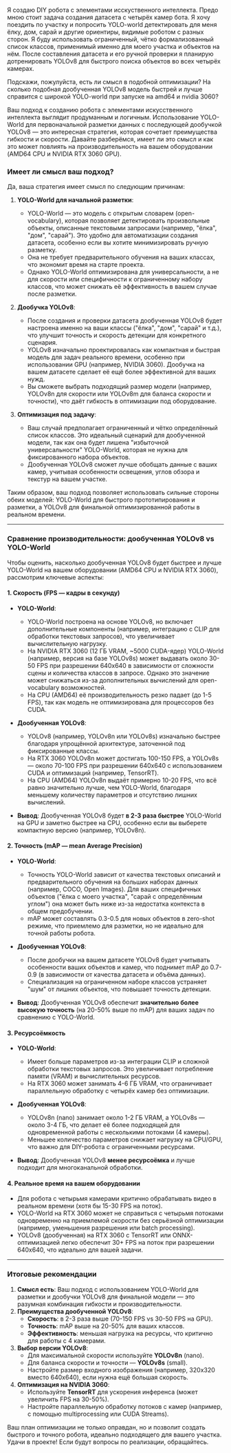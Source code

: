 Я создаю DIY робота с элементами исскуственного интеллекта.
Предо мною стоит задача создания датасета с четырёх камер бота.
Я хочу поездить по участку и попросить YOLO-world детектировать для меня ёлку, дом, сарай и другие ориентиры, видимые роботом с разных сторон.
Я буду использовать ограниченный, чётко формализованный список классов, применимый именно для моего участка и объектов на нём.
После составления датасета и его ручной проверки я планирую дотренировать YOLOv8 для быстрого поиска объектов во всех четырёх камерах.

Подскажи, пожулуйста, есть ли смысл в подобной оптимизации?
На сколько подобная дообученная YOLOv8 модель быстрей и лучше справится с широкой YOLO-world при запуске на amd64 и nvidia 3060?

Ваш подход к созданию робота с элементами искусственного интеллекта выглядит продуманным и логичным. Использование YOLO-World для первоначальной разметки данных с последующей дообучкой YOLOv8 — это интересная стратегия, которая сочетает преимущества гибкости и скорости. Давайте разберёмся, имеет ли это смысл и как это может повлиять на производительность на вашем оборудовании (AMD64 CPU и NVIDIA RTX 3060 GPU).


### Имеет ли смысл ваш подход?

Да, ваша стратегия имеет смысл по следующим причинам:

1. **YOLO-World для начальной разметки**:
   - YOLO-World — это модель с открытым словарем (open-vocabulary), которая позволяет детектировать произвольные объекты, описанные текстовыми запросами (например, "ёлка", "дом", "сарай"). Это удобно для автоматизации создания датасета, особенно если вы хотите минимизировать ручную разметку.
   - Она не требует предварительного обучения на ваших классах, что экономит время на старте проекта.
   - Однако YOLO-World оптимизирована для универсальности, а не для скорости или специфичности к ограниченному набору классов, что может снижать её эффективность в вашем случае после разметки.

2. **Дообучка YOLOv8**:
   - После создания и проверки датасета дообученная YOLOv8 будет настроена именно на ваши классы ("ёлка", "дом", "сарай" и т.д.), что улучшит точность и скорость детекции для конкретного сценария.
   - YOLOv8 изначально проектировалась как компактная и быстрая модель для задач реального времени, особенно при использовании GPU (например, NVIDIA 3060). Дообучка на вашем датасете сделает её ещё более эффективной для ваших нужд.
   - Вы сможете выбрать подходящий размер модели (например, YOLOv8n для скорости или YOLOv8m для баланса скорости и точности), что даёт гибкость в оптимизации под оборудование.

3. **Оптимизация под задачу**:
   - Ваш случай предполагает ограниченный и чётко определённый список классов. Это идеальный сценарий для дообученной модели, так как она будет лишена "избыточной универсальности" YOLO-World, которая не нужна для фиксированного набора объектов.
   - Дообученная YOLOv8 сможет лучше обобщать данные с ваших камер, учитывая особенности освещения, углов обзора и текстур на вашем участке.

Таким образом, ваш подход позволяет использовать сильные стороны обеих моделей: YOLO-World для быстрого прототипирования и разметки, а YOLOv8 для финальной оптимизированной работы в реальном времени.

---

### Сравнение производительности: дообученная YOLOv8 vs YOLO-World

Чтобы оценить, насколько дообученная YOLOv8 будет быстрее и лучше YOLO-World на вашем оборудовании (AMD64 CPU и NVIDIA RTX 3060), рассмотрим ключевые аспекты:

#### 1. Скорость (FPS — кадры в секунду)
- **YOLO-World**:
  - YOLO-World построена на основе YOLOv8, но включает дополнительные компоненты (например, интеграцию с CLIP для обработки текстовых запросов), что увеличивает вычислительную нагрузку.
  - На NVIDIA RTX 3060 (12 ГБ VRAM, ~5000 CUDA-ядер) YOLO-World (например, версия на базе YOLOv8s) может выдавать около 30-50 FPS при разрешении 640x640 в зависимости от сложности сцены и количества классов в запросе. Однако это значение может снижаться из-за дополнительных вычислений для open-vocabulary возможностей.
  - На CPU (AMD64) её производительность резко падает (до 1-5 FPS), так как модель не оптимизирована для процессоров без CUDA.

- **Дообученная YOLOv8**:
  - YOLOv8 (например, YOLOv8n или YOLOv8s) изначально быстрее благодаря упрощённой архитектуре, заточенной под фиксированные классы.
  - На RTX 3060 YOLOv8n может достигать 100-150 FPS, а YOLOv8s — около 70-100 FPS при разрешении 640x640 с использованием CUDA и оптимизаций (например, TensorRT).
  - На CPU (AMD64) YOLOv8n выдаёт примерно 10-20 FPS, что всё равно значительно лучше, чем YOLO-World, благодаря меньшему количеству параметров и отсутствию лишних вычислений.

- **Вывод**: Дообученная YOLOv8 будет **в 2-3 раза быстрее** YOLO-World на GPU и заметно быстрее на CPU, особенно если вы выберете компактную версию (например, YOLOv8n).

#### 2. Точность (mAP — mean Average Precision)
- **YOLO-World**:
  - Точность YOLO-World зависит от качества текстовых описаний и предварительного обучения на больших наборах данных (например, COCO, Open Images). Для ваших специфичных объектов ("ёлка с моего участка", "сарай с определённым углом") она может быть ниже из-за недостатка контекста в общем предобучении.
  - mAP может составлять 0.3-0.5 для новых объектов в zero-shot режиме, что приемлемо для разметки, но не идеально для точной работы робота.

- **Дообученная YOLOv8**:
  - После дообучки на вашем датасете YOLOv8 будет учитывать особенности ваших объектов и камер, что поднимет mAP до 0.7-0.9 (в зависимости от качества датасета и объёма данных).
  - Специализация на ограниченном наборе классов устраняет "шум" от лишних объектов, что повышает точность детекции.

- **Вывод**: Дообученная YOLOv8 обеспечит **значительно более высокую точность** (на 20-50% выше по mAP) для ваших задач по сравнению с YOLO-World.

#### 3. Ресурсоёмкость
- **YOLO-World**:
  - Имеет больше параметров из-за интеграции CLIP и сложной обработки текстовых запросов. Это увеличивает потребление памяти (VRAM) и вычислительных ресурсов.
  - На RTX 3060 может занимать 4-6 ГБ VRAM, что ограничивает параллельную обработку с четырёх камер без оптимизации.

- **Дообученная YOLOv8**:
  - YOLOv8n (nano) занимает около 1-2 ГБ VRAM, а YOLOv8s — около 3-4 ГБ, что делает её более подходящей для одновременной работы с несколькими потоками (4 камеры).
  - Меньшее количество параметров снижает нагрузку на CPU/GPU, что важно для DIY-робота с ограниченными ресурсами.

- **Вывод**: Дообученная YOLOv8 **менее ресурсоёмка** и лучше подходит для многоканальной обработки.

#### 4. Реальное время на вашем оборудовании
- Для робота с четырьмя камерами критично обрабатывать видео в реальном времени (хотя бы 15-30 FPS на поток).
- YOLO-World на RTX 3060 может не справиться с четырьмя потоками одновременно на приемлемой скорости без серьёзной оптимизации (например, уменьшения разрешения или batch processing).
- YOLOv8 (дообученная) на RTX 3060 с TensorRT или ONNX-оптимизацией легко обеспечит 30+ FPS на поток при разрешении 640x640, что идеально для вашей задачи.

---

### Итоговые рекомендации
1. **Смысл есть**: Ваш подход с использованием YOLO-World для разметки и дообучки YOLOv8 для финальной модели — это разумная комбинация гибкости и производительности.
2. **Преимущества дообученной YOLOv8**:
   - **Скорость**: в 2-3 раза выше (70-150 FPS vs 30-50 FPS на GPU).
   - **Точность**: mAP выше на 20-50% для ваших классов.
   - **Эффективность**: меньшая нагрузка на ресурсы, что критично для работы с 4 камерами.
3. **Выбор версии YOLOv8**:
   - Для максимальной скорости используйте **YOLOv8n** (nano).
   - Для баланса скорости и точности — **YOLOv8s** (small).
   - Настройте размер входного изображения (например, 320x320 вместо 640x640), если нужна ещё большая скорость.
4. **Оптимизация на NVIDIA 3060**:
   - Используйте **TensorRT** для ускорения инференса (может увеличить FPS на 30-50%).
   - Настройте параллельную обработку потоков с камер (например, с помощью multiprocessing или CUDA Streams).

Ваш план оптимизации не только оправдан, но и позволит создать быстрого и точного робота, идеально подходящего для вашего участка. Удачи в проекте! Если будут вопросы по реализации, обращайтесь.

